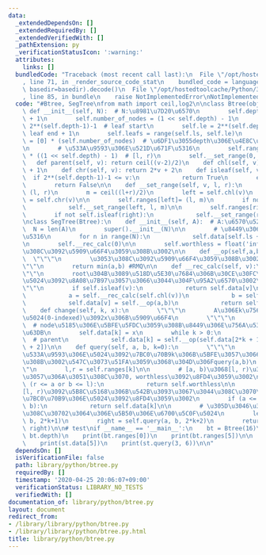 ```yaml
---
data:
  _extendedDependsOn: []
  _extendedRequiredBy: []
  _extendedVerifiedWith: []
  _pathExtension: py
  _verificationStatusIcon: ':warning:'
  attributes:
    links: []
  bundledCode: "Traceback (most recent call last):\n  File \"/opt/hostedtoolcache/Python/3.9.0/x64/lib/python3.9/site-packages/onlinejudge_verify/documentation/build.py\"\
    , line 71, in _render_source_code_stat\n    bundled_code = language.bundle(stat.path,\
    \ basedir=basedir).decode()\n  File \"/opt/hostedtoolcache/Python/3.9.0/x64/lib/python3.9/site-packages/onlinejudge_verify/languages/python.py\"\
    , line 85, in bundle\n    raise NotImplementedError\nNotImplementedError\n"
  code: "#Btree, SegTree\nfrom math import ceil,log2\n\nclass Btree(object):\n   \
    \ def __init__(self, N):  # N:\u8981\u7D20\u6570\n        self.depth = ceil(log2(N))\
    \ + 1\n        self.number_of_nodes = (1 << self.depth) - 1\n        self.ls =\
    \ 2**(self.depth-1)-1  # leaf start\n        self.le = 2**(self.depth  )-1  #\
    \ leaf end + 1\n        self.leafs = range(self.ls, self.le)\n        self.data\
    \ = [0] * (self.number_of_nodes)  # \u6DF1\u3055depth\u306E\u4E8C\u5206\u6728\n\
    \n        # \u533A\u9593\u306E\u521D\u671F\u5316\n        self.ranges = [(0,0)]\
    \ * ((1 << self.depth) - 1)  # [l, r)\n        self.__set_range(0, 0, N)\n\n \
    \   def parent(self, v): return ceil((v-2)/2)\n    def chl(self, v): return 2*v\
    \ + 1\n    def chr(self, v): return 2*v + 2\n    def isleaf(self, v):\n      \
    \  if 2**(self.depth-1)-1 <= v:\n            return True\n        else:\n    \
    \        return False\n\n    def __set_range(self, v, l, r):\n        self.ranges[v]=\
    \ (l, r)\n        m = ceil((l+r)/2)\n        left = self.chl(v)\n        right\
    \ = self.chr(v)\n\n        self.ranges[left]= (l, m)\n        if not self.isleaf(left):\n\
    \            self.__set_range(left, l, m)\n\n        self.ranges[right]= (m, r)\n\
    \        if not self.isleaf(right):\n            self.__set_range(right, m, r)\n\
    \nclass SegTree(Btree):\n    def __init__(self, A):  # A:\u6570\u5217\n      \
    \  N = len(A)\n        super().__init__(N)\n\n        # \u8449\u306E\u521D\u671F\
    \u5316\n        for n in range(N):\n            self.data[self.ls + n] = A[n]\n\
    \n        self.__rec_calc(0)\n\n        self.worthless = float('inf')  #\u3053\
    \u308C\u3092\u5909\u66F4\u3059\u308B\u3002\n\n    def __op(self,a,b):\n      \
    \  \"\"\"\n        \u3053\u308C\u3092\u5909\u66F4\u3059\u308B\u3002\n        \"\
    \"\"\n        return min(a,b) #RMQ\n\n    def __rec_calc(self, v):\n        \"\
    \"\"\n        root\u304B\u3089\u518D\u5E30\u7684\u306B\u30CE\u30FC\u30C9\u306E\
    \u5024\u3092\u8A08\u7B97\u3057\u3066\u3044\u304F\u95A2\u6570\u3002\n        \"\
    \"\"\n        if self.isleaf(v):\n            return self.data[v]\n        else:\n\
    \            a = self.__rec_calc(self.chl(v))\n            b = self.__rec_calc(self.chr(v))\n\
    \            self.data[v] = self.__op(a,b)\n            return self.data[v]\n\n\
    \    def change(self, k, x):\n        \"\"\"\n        A\u306Ek\u756A\u76EE\u306E\
    \u5024(0-indexed)\u3092x\u306B\u5909\u66F4\n        \"\"\"\n        k += self.ls\
    \  # node\u5185\u306E\u5BFE\u5FDC\u3059\u308B\u8449\u306E\u756A\u53F7\u306B\u5909\
    \u63DB\n        self.data[k] = x\n        while k > 0:\n            k = (k-1)//2\
    \  # parent\n            self.data[k] = self.__op(self.data[2*k + 1], self.data[2*k\
    \ + 2])\n\n    def query(self, a, b, k=0):\n        \"\"\"\n        [a, b)\u306E\
    \u533A\u9593\u306E\u5024\u3092\u7BC0\u70B9k\u306B\u5BFE\u3057\u3066\u6C42\u3081\
    \u308B\u3002\u547C\u3073\u51FA\u3059\u3068\u304D\u306Fquery(a,b)\n        \"\"\
    \"\n        l,r = self.ranges[k]\n\n        # [a, b)\u3068[l, r)\u304C\u4EA4\u5DEE\
    \u3057\u306A\u3051\u308C\u3070, worthless\u3092\u8FD4\u3059\u3002\n        if\
    \ (r <= a or b <= l):\n            return self.worthless\n\n        # [a, b)\u304C\
    [l, r)\u3092\u5B8C\u5168\u306B\u542B\u3093\u3067\u3044\u308C\u3070\u3053\u306E\
    \u7BC0\u70B9\u306E\u5024\u3092\u8FD4\u3059\u3002\n        if (a <= l and r <=\
    \ b):\n            return self.data[k]\n\n        # \u305D\u3046\u3067\u306A\u3051\
    \u308C\u30702\u3064\u306E\u5B50\u306E\u6700\u5C0F\u5024\n        left = self.query(a,\
    \ b, 2*k+1)\n        right = self.query(a, b, 2*k+2)\n        return self.__op(left,\
    \ right)\n\n# test\nif __name__ == '__main__':\n    bt = Btree(16)\n    print('depth',\
    \ bt.depth)\n    print(bt.ranges[0])\n    print(bt.ranges[5])\n\n    st = SegTree([5,3,7,9,6,4,1,2])\n\
    \    print(st.data[5])\n    print(st.query(3, 6))\n\n"
  dependsOn: []
  isVerificationFile: false
  path: library/python/btree.py
  requiredBy: []
  timestamp: '2020-04-25 20:06:07+09:00'
  verificationStatus: LIBRARY_NO_TESTS
  verifiedWith: []
documentation_of: library/python/btree.py
layout: document
redirect_from:
- /library/library/python/btree.py
- /library/library/python/btree.py.html
title: library/python/btree.py
---
```

